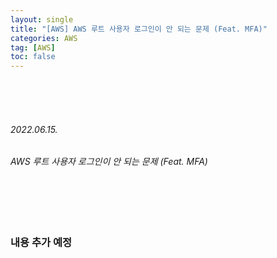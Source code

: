 ```yaml
---
layout: single
title: "[AWS] AWS 루트 사용자 로그인이 안 되는 문제 (Feat. MFA)"
categories: AWS
tag: [AWS]
toc: false
---
```


<br>
<br>
<br>

###### 2022.06.15.
###### AWS 루트 사용자 로그인이 안 되는 문제 (Feat. MFA)

<br>
<br>
<br>


### 내용 추가 예정
